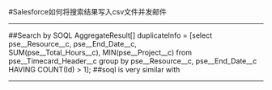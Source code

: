 #Salesforce如何将搜索结果写入csv文件并发邮件
***
##Search by SOQL
	AggregateResult[] duplicateInfo = [select pse__Resource__c, 
						  pse__End_Date__c, 										      
						  SUM(pse__Total_Hours__c), 
						  MIN(pse__Project__c)
					   from pse__Timecard_Header__c
					   group by pse__Resource__c, pse__End_Date__c
					   HAVING  COUNT(Id) > 1];
##soql is very similar with 
***
